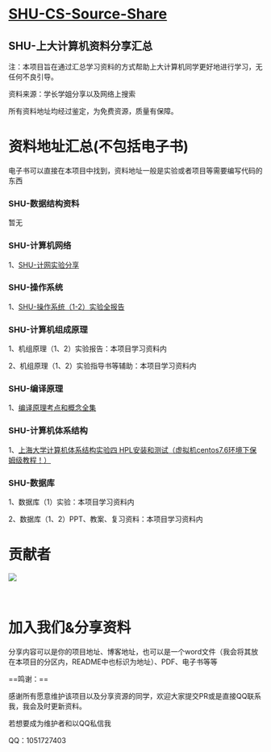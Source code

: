 # **[SHU-CS-Source-Share](https://github.com/1051727403/SHU-CS-Source-Share)**

## SHU-上大计算机资料分享汇总

注：本项目旨在通过汇总学习资料的方式帮助上大计算机同学更好地进行学习，无任何不良引导。

资料来源：学长学姐分享以及网络上搜索

所有资料地址均经过鉴定，为免费资源，质量有保障。

# 资料地址汇总(不包括电子书)

电子书可以直接在本项目中找到，资料地址一般是实验或者项目等需要编写代码的东西

### SHU-数据结构资料



暂无  

### SHU-计算机网络

1、[SHU-计网实验分享](https://github.com/1051727403/SHU-NetWork-report)

  

   



### SHU-操作系统

1、[SHU-操作系统（1-2）实验全报告](https://github.com/1051727403/SHU-OS-Report)

   





### SHU-计算机组成原理

1、机组原理（1、2）实验报告：本项目学习资料内

2、机组原理（1、2）实验指导书等辅助：本项目学习资料内

   

### SHU-编译原理

1、[编译原理考点和概念全集](https://icy-roadway-527.notion.site/96c5082078494e85994fd6c2e05c1893)

  

   

### SHU-计算机体系结构

1、[上海大学计算机体系结构实验四 HPL安装和测试（虚拟机centos7.6环境下保姆级教程！） ](https://blog.csdn.net/qq_51413628/article/details/130628390?spm=1001.2014.3001.5501) 

   



### SHU-数据库

1、数据库（1）实验：本项目学习资料内

2、数据库（1、2）PPT、教案、复习资料：本项目学习资料内

   

# 贡献者

<a href="https://github.com/1051727403/SHU-CS-Source-Share/graphs/contributors">
  <img src="https://contrib.rocks/image?repo=eryajf/learn-github" />
</a>



​    

# 加入我们&分享资料

​	分享内容可以是你的项目地址、博客地址，也可以是一个word文件（我会将其放在本项目的分区内，README中也标识为地址）、PDF、电子书等等



==鸣谢：==

感谢所有愿意维护该项目以及分享资源的同学，欢迎大家提交PR或是直接QQ联系我，我会及时更新资料。

若想要成为维护者和以QQ私信我

QQ：1051727403